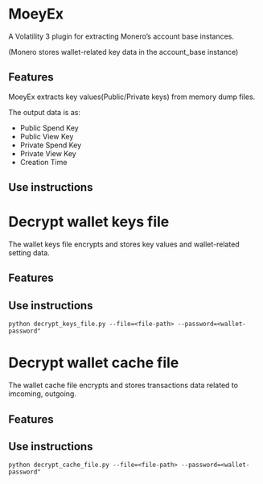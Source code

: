 # MoeyEx
A Volatility 3 plugin for extracting Monero’s account base instances.

(Monero stores wallet-related key data in the account_base instance)

## Features
MoeyEx extracts key values(Public/Private keys) from memory dump files.

The output data is as:

- Public Spend Key 
- Public View Key 
- Private Spend Key  
- Private View Key 
- Creation Time

## Use instructions



# Decrypt wallet keys file
The wallet keys file encrypts and stores key values and wallet-related setting data.

## Features

## Use instructions
    python decrypt_keys_file.py --file=<file-path> --password=<wallet-password"

# Decrypt wallet cache file
The wallet cache file encrypts and stores transactions data related to imcoming, outgoing.

## Features

## Use instructions
    python decrypt_cache_file.py --file=<file-path> --password=<wallet-password"
